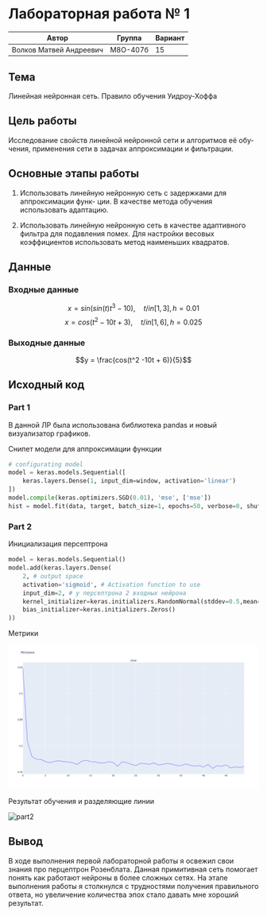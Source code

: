 # Лабораторная работа № 1
| Автор                   | Группа   | Вариант |
| ----------------------- | -------- | ------- |
| Волков Матвей Андреевич | М8О-407б | 15      |

## Тема
Линейная нейронная сеть. Правило обучения Уидроу-Хоффа

## Цель работы
Исследование свойств линейной нейронной сети и алгоритмов её обу-
чения, применения сети в задачах аппроксимации и фильтрации.

## Основные этапы работы
1. Использовать линейную нейронную сеть с задержками для аппроксимации функ-
ции. В качестве метода обучения использовать адаптацию.

2. Использовать линейную нейронную сеть в качестве адаптивного фильтра для
подавления помех. Для настройки весовых коэффициентов использовать метод
наименьших квадратов.


## Данные 
### Входные данные
$$x = sin(sin(t)t^3 - 10), \quad t /in [1,3], h = 0.01 $$
$$x = cos(t^2 - 10t + 3), \quad t /in [1,6], h = 0.025 $$

### Выходные данные
$$y = \frac{cos(t^2 -10t + 6)}{5}$$

## Исходный код 
### Part 1
В данной ЛР была использована библиотека pandas и новый визуализатор графиков.

Снипет модели для аппроксимации функции
```python
# configurating model
model = keras.models.Sequential([
    keras.layers.Dense(1, input_dim=window, activation='linear')
])
model.compile(keras.optimizers.SGD(0.01), 'mse', ['mse'])
hist = model.fit(data, target, batch_size=1, epochs=50, verbose=0, shuffle=True)
```

### Part 2
Инициализация персептрона 
```python
model = keras.models.Sequential()
model.add(keras.layers.Dense(
    2, # output space
    activation='sigmoid', # Activation function to use
    input_dim=2, # у персептрона 2 входных нейрона
    kernel_initializer=keras.initializers.RandomNormal(stddev=0.5,mean=0.0),
    bias_initializer=keras.initializers.Zeros()
))
```

Метрики

![metrics_part2](imgs/metrics_part2.png)

Результат обучения и разделяющие линии

![part2](imgs/part2.png)

## Вывод
В ходе выполнения первой лабораторной работы я освежил свои знания про перцептрон Розенблата. Данная примитивная сеть помогает понять как работают нейроны в более сложных сетях.
На этапе выполнения работы я столкнулся с трудностями получения правильного ответа, но увеличение количества эпох стало давать мне хороший результат.